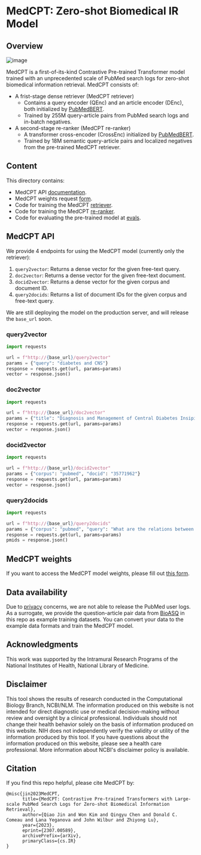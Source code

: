 # MedCPT: Zero-shot Biomedical IR Model

## Overview

![image](https://github.com/ncbi/MedCPT/assets/32558774/6c1bde8d-1930-4df0-a120-16bb7f0e0d3a)

MedCPT is a first-of-its-kind Contrastive Pre-trained Transformer model trained with an unprecedented scale of PubMed search logs for zero-shot biomedical information retrieval. MedCPT consists of:
- A frist-stage dense retriever (MedCPT retriever)
  - Contains a query encoder (QEnc) and an article encoder (DEnc), both initialized by [PubMedBERT](https://huggingface.co/microsoft/BiomedNLP-PubMedBERT-base-uncased-abstract-fulltext).   
  - Trained by 255M query-article pairs from PubMed search logs and in-batch negatives. 
- A second-stage re-ranker (MedCPT re-ranker)
  - A transformer cross-encoder (CrossEnc) initialized by [PubMedBERT](https://huggingface.co/microsoft/BiomedNLP-PubMedBERT-base-uncased-abstract-fulltext).
  - Trained by 18M semantic query-article pairs and localized negatives from the pre-trained MedCPT retriever. 

## Content

This directory contains:
- MedCPT API [documentation](https://github.com/ncbi/MedCPT/tree/main#MedCPT-api).
- MedCPT weights request [form](https://docs.google.com/forms/d/e/1FAIpQLSdtd2OmkI3ep_RadoiTxdVSqvR7rSDssDlAyrpQDaddhv5oOw/viewform?usp=sf_link).
- Code for training the MedCPT [retriever](./retriever/).
- Code for training the MedCPT [re-ranker](./reranker/).
- Code for evaluating the pre-trained model at [evals](./evals/).

## MedCPT API

We provide 4 endpoints for using the MedCPT model (currently only the retriever):
1. `query2vector`: Returns a dense vector for the given free-text query.
2. `doc2vector`: Returns a dense vector for the given free-text document.
3. `docid2vector`: Returns a dense vector for the given corpus and document ID.
4. `query2docids`: Returns a list of document IDs for the given corpus and free-text query.

We are still deploying the model on the production server, and will release the `base_url` soon.

### query2vector
```python
import requests

url = f"http://{base_url}/query2vector"
params = {"query": "diabetes and CNS"}
response = requests.get(url, params=params)
vector = response.json()
```

### doc2vector
```python
import requests

url = f"http://{base_url}/doc2vector"
params = {"title": "Diagnosis and Management of Central Diabetes Insipidus in Adults", "text": "Central diabetes insipidus (CDI) is a clinical syndrome which results from loss or impaired function of vasopressinergic neurons in the hypothalamus/posterior pituitary, resulting in impaired synthesis and/or secretion of arginine vasopressin (AVP). AVP deficiency leads to the inability to concentrate urine and excessive renal water losses, resulting in a clinical syndrome of hypotonic polyuria with compensatory thirst. CDI is caused by diverse etiologies, although it typically develops due to neoplastic, traumatic, or autoimmune destruction of AVP-synthesizing/secreting neurons. This review focuses on the diagnosis and management of CDI, providing insights into the physiological disturbances underpinning the syndrome. Recent developments in diagnostic techniques, particularly the development of the copeptin assay, have improved accuracy and acceptability of the diagnostic approach to the hypotonic polyuria syndrome. We discuss the management of CDI with particular emphasis on management of fluid intake and pharmacological replacement of AVP. Specific clinical syndromes such as adipsic diabetes insipidus and diabetes insipidus in pregnancy as well as management of the perioperative patient with diabetes insipidus are also discussed."}
response = requests.get(url, params=params)
vector = response.json()
```

### docid2vector
```python
import requests

url = f"http://{base_url}/docid2vector"
params = {"corpus": "pubmed", "docid": "35771962"}
response = requests.get(url, params=params)
vector = response.json()
```

### query2docids
```python
import requests

url = f"http://{base_url}/query2docids"
params = {"corpus": "pubmed", "query": "What are the relations between lead and heart damage?"}
response = requests.get(url, params=params)
pmids = response.json()
```

## MedCPT weights

If you want to access the MedCPT model weights, please fill out [this form](https://docs.google.com/forms/d/e/1FAIpQLSdtd2OmkI3ep_RadoiTxdVSqvR7rSDssDlAyrpQDaddhv5oOw/viewform?usp=sf_link).


## Data availability

Due to [privacy](https://www.nlm.nih.gov/web_policies.html#privacy_security) concerns, we are not able to release the PubMed user logs. As a surrogate, we provide the question-article pair data from [BioASQ](http://www.bioasq.org/) in this repo as example training datasets. You can convert your data to the example data formats and train the MedCPT model.

## Acknowledgments

This work was supported by the Intramural Research Programs of the National Institutes of Health, National Library of Medicine.

## Disclaimer

This tool shows the results of research conducted in the Computational Biology Branch, NCBI/NLM. The information produced on this website is not intended for direct diagnostic use or medical decision-making without review and oversight by a clinical professional. Individuals should not change their health behavior solely on the basis of information produced on this website. NIH does not independently verify the validity or utility of the information produced by this tool. If you have questions about the information produced on this website, please see a health care professional. More information about NCBI's disclaimer policy is available.

## Citation

If you find this repo helpful, please cite MedCPT by:

```bibtext
@misc{jin2023MedCPT,
      title={MedCPT: Contrastive Pre-trained Transformers with Large-scale PubMed Search Logs for Zero-shot Biomedical Information Retrieval}, 
      author={Qiao Jin and Won Kim and Qingyu Chen and Donald C. Comeau and Lana Yeganova and John Wilbur and Zhiyong Lu},
      year={2023},
      eprint={2307.00589},
      archivePrefix={arXiv},
      primaryClass={cs.IR}
}
```
